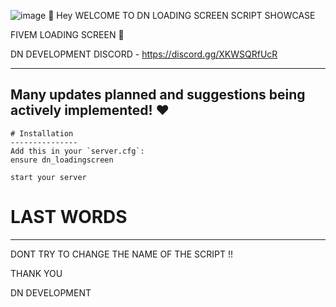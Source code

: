 ![image](https://github.com/DN-SCRIPT/dn_loading_screen/assets/143013550/75947499-f19d-42bc-857e-ff0f740c10f0)
👋 Hey WELCOME TO DN LOADING SCREEN SCRIPT SHOWCASE

 FIVEM LOADING SCREEN 👑 

DN DEVELOPMENT DISCORD - https://discord.gg/XKWSQRfUcR

----------------------------------------------------------------------------------------------
 **Many updates planned and suggestions being actively implemented!** ❤️
-----------------------------------------------------------------------------------------------

```
# Installation
---------------
Add this in your `server.cfg`:
ensure dn_loadingscreen
```

```
start your server
```
# LAST WORDS
------------
DONT TRY TO CHANGE THE NAME OF THE SCRIPT !!

THANK YOU

DN DEVELOPMENT
